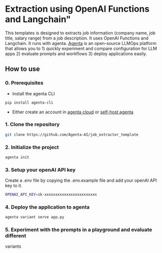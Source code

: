 # Extraction using OpenAI Functions and Langchain"


This templates is designed to extracts job information (company name, job 
title, salary range) from a job description. It uses OpenAI Functions and 
Langchain. It runs with agenta. 
[Agenta](https://github.com/agenta-ai/agenta) is an open-source LLMOps 
platform that allows you to 1) quickly experiment and compare 
configuration for LLM apps 2) evaluate prompts and workflows 3) deploy 
applications easily. 

## How to use
### 0. Prerequisites
-  Install the agenta CLI
```bash
pip install agenta-cli
```
- Either create an account in [agenta cloud](https://cloud.agenta.ai/) or 
[self-host agenta](/self-host/host-locally)

### 1. Clone the repository

```bash
git clone https://github.com/Agenta-AI/job_extractor_template
```

### 2. Initialize the project

```bash
agenta init
```

### 3. Setup your openAI API key
Create a .env file by copying the .env.example file and add your openAI 
API key to it.
```bash
OPENAI_API_KEY=sk-xxxxxxxxxxxxxxxxxxxxxxxx
```

### 4. Deploy the application to agenta

```bash
agenta variant serve app.py
```

### 5. Experiment with the prompts in a playground and evaluate different 
variants


